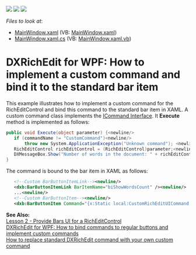 <!-- default badges list -->
![](https://img.shields.io/endpoint?url=https://codecentral.devexpress.com/api/v1/VersionRange/128607015/21.1.5%2B)
[![](https://img.shields.io/badge/Open_in_DevExpress_Support_Center-FF7200?style=flat-square&logo=DevExpress&logoColor=white)](https://supportcenter.devexpress.com/ticket/details/E3785)
[![](https://img.shields.io/badge/📖_How_to_use_DevExpress_Examples-e9f6fc?style=flat-square)](https://docs.devexpress.com/GeneralInformation/403183)
<!-- default badges end -->
<!-- default file list -->
*Files to look at*:

* [MainWindow.xaml](./CS/MainWindow.xaml) (VB: [MainWindow.xaml](./VB/MainWindow.xaml))
* [MainWindow.xaml.cs](./CS/MainWindow.xaml.cs) (VB: [MainWindow.xaml.vb](./VB/MainWindow.xaml.vb))
<!-- default file list end -->
# DXRichEdit for WPF: How to implement a custom command and bind it to the standard bar item


<p>This example illustrates how to implement a custom command for the RichEditControl and bind this command to the standard bar item in XAML. A custom command class implements the <a href="http://msdn.microsoft.com/en-us/library/system.windows.input.icommand.aspx"><u>ICommand Interface</u></a>. It <strong>Execute</strong> method is implemented as follows:</p>

```cs
public void Execute(object parameter) {<newline/>
   if (commandName != "CustomCommand")<newline/>
       throw new System.ApplicationException("Unknown command"); <newline/>
   RichEditControl richEditControl = (RichEditControl)parameter;<newline/>
   DXMessageBox.Show("Number of words in the document: " + richEditControl.WordsCount.ToString());<newline/>
}
```

<p> </p><p>The command is bound to the bar item in XAML as follows:</p>

```xml
   <!--Custom BarButtonItemLink--><newline/>
   <dxb:BarButtonItemLink BarItemName="biShowWordsCount" /><newline/>
   ...<newline/>
   <!--Custom BarButtonItem--><newline/>
   <dxb:BarButtonItem Command="{x:Static local:CustomRichEditUICommand.CustomCommand}" CommandParameter="{Binding ElementName=richEditControl1}" Name="biShowWordsCount" LargeGlyph="pack://application:,,,/Images/words.png" Content="Words Count" Hint="Shows the number of words in the document." />
```

<p> </p><p><strong>See Also:</strong><br />
<a href="http://documentation.devexpress.com/#WPF/CustomDocument8847"><u>Lesson 2 - Provide Bars UI for a RichEditControl</u></a><br />
<a href="https://www.devexpress.com/Support/Center/p/E3229">DXRichEdit for WPF: How to bind commands to regular buttons and implement custom commands</a><br />
<a href="https://www.devexpress.com/Support/Center/p/E3722">How to replace standard DXRichEdit command with your own custom command</a></p>

<br/>


